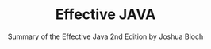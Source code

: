 ---
title: Effective JAVA
subtitle: Summary of the Effective Java 2nd Edition by Joshua Bloch
image: "../imgs/reBuy.webp"
link: https://github.com/HugoMatilla/Effective-JAVA-Summary
buttonTitle: VISIT SUMMARY
priority: 1
badges: [summary]
categories: [projects, open, book]
---  